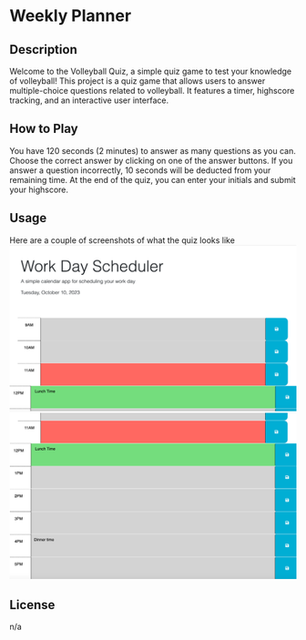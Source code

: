 # Weekly Planner

## Description

Welcome to the Volleyball Quiz, a simple quiz game to test your knowledge of volleyball! This project is a quiz game that allows users to answer multiple-choice questions related to volleyball. It features a timer, highscore tracking, and an interactive user interface.

## How to Play

You have 120 seconds (2 minutes) to answer as many questions as you can.
Choose the correct answer by clicking on one of the answer buttons.
If you answer a question incorrectly, 10 seconds will be deducted from your remaining time.
At the end of the quiz, you can enter your initials and submit your highscore.

## Usage

Here are a couple of screenshots of what the quiz looks like
![screenshot](/assets/img/plan.png)
![screenshot](/assets/img/planner.png)

## License

n/a
